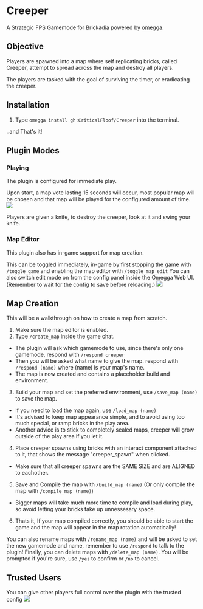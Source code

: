 <!--

When uploading your plugin to github/gitlab
start your repo name with "omegga-"

example: https://github.com/CriticalFloof/omegga-Creeper

Your plugin will be installed via omegga install gh:CriticalFloof/Creeper

-->

# Creeper

A Strategic FPS Gamemode for Brickadia powered by [omegga](https://github.com/brickadia-community/omegga).

## Objective

Players are spawned into a map where self replicating bricks, called Creeper, attempt to spread across the map and destroy all players.

The players are tasked with the goal of surviving the timer, or eradicating the creeper.

## Installation

1. Type `omegga install gh:CriticalFloof/Creeper` into the terminal.

..and That's it!

## Plugin Modes

### Playing

The plugin is configured for immediate play.

Upon start, a map vote lasting 15 seconds will occur, most popular map will be chosen and that map will be played for the configured amount of time.
<img src="https://cdn.discordapp.com/attachments/945066695997931520/1158428090347835493/image.png" />

Players are given a knife, to destroy the creeper, look at it and swing your knife.

### Map Editor

This plugin also has in-game support for map creation.

This can be toggled immediately, in-game by first stopping the game with `/toggle_game` and enabling the map editor with `/toggle_map_edit`
You can also switch edit mode on from the config panel inside the Omegga Web UI. (Remember to wait for the config to save before reloading.)
<img src="https://cdn.discordapp.com/attachments/945066695997931520/1158428341922185336/image.png" />

## Map Creation

This will be a walkthrough on how to create a map from scratch.

1. Make sure the map editor is enabled.
2. Type `/create_map` inside the game chat.

-   The plugin will ask which gamemode to use, since there's only one gamemode, respond with `/respond creeper`
-   Then you will be asked what name to give the map. respond with `/respond (name)` where (name) is your map's name.
-   The map is now created and contains a placeholder build and environment.

3. Build your map and set the preferred environment, use `/save_map (name)` to save the map.

-   If you need to load the map again, use `/load_map (name)`
-   It's advised to keep map appearance simple, and to avoid using too much special, or ramp bricks in the play area.
-   Another advice is to stick to completely sealed maps, creeper will grow outside of the play area if you let it.

4. Place creeper spawns using bricks with an interact component attached to it, that shows the message "creeper_spawn" when clicked.

-   Make sure that all creeper spawns are the SAME SIZE and are ALIGNED to eachother.

5. Save and Compile the map with `/build_map (name)` (Or only compile the map with `/compile_map (name)`)

-   Bigger maps will take much more time to compile and load during play, so avoid letting your bricks take up unnessesary space.

6. Thats it, If your map compiled correctly, you should be able to start the game and the map will appear in the map rotation automatically!

You can also rename maps with `/rename_map (name)` and will be asked to set the new gamemode and name, remember to use `/respond` to talk to the plugin!
Finally, you can delete maps with `/delete_map (name)`. You will be prompted if you're sure, use `/yes` to confirm or `/no` to cancel.

## Trusted Users

You can give other players full control over the plugin with the trusted config
<img src="https://cdn.discordapp.com/attachments/945066695997931520/1158427359066726410/image.png" />
